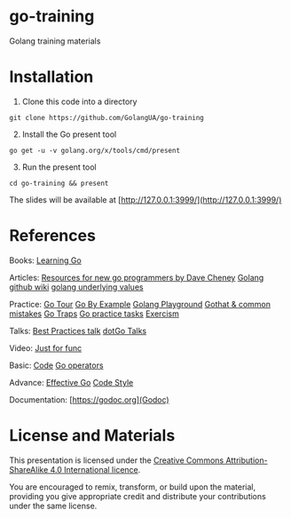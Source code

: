 # go-training
Golang training materials

# Installation

1. Clone this code into a directory
 ```
 git clone https://github.com/GolangUA/go-training
 ```

2. Install the Go present tool
 ```
 go get -u -v golang.org/x/tools/cmd/present
 ```

3. Run the present tool
 ```
 cd go-training && present
 ```

The slides will be available at [http://127.0.0.1:3999/](http://127.0.0.1:3999/)

# References

Books:
[Learning Go](https://miek.nl/go/)

Articles:
[Resources for new go programmers by Dave Cheney](https://dave.cheney.net/resources-for-new-go-programmers)
[Golang github wiki](https://github.com/golang/go/wiki)
[golang underlying values](http://www.tapirgames.com/blog/golang-underlying-values)

Practice:
[Go Tour](https://tour.golang.org/welcome/1)
[Go By Example](https://gobyexample.com)
[Golang Playground](https://play.golang.org/)
[Gothat & common mistakes](http://devs.cloudimmunity.com/gotchas-and-common-mistakes-in-go-golang/)
[Go Traps](https://go-traps.appspot.com)
[Go practice tasks](https://github.com/plutov/practice-go)
[Exercism](http://www.exercism.io/)

Talks:
[Best Practices talk](https://talks.golang.org/2013/bestpractices.slide#1)
[dotGo Talks](https://www.dotconferences.com/conference/dotgo)

Video:
[Just for func](https://www.youtube.com/playlist?list=PL64wiCrrxh4Jisi7OcCJIUpguV_f5jGnZ)

Basic:
[Code](https://golang.org/doc/code.html)
[Go operators](https://www.tutorialspoint.com/go/go_operators.htm)

Advance:
[Effective Go](https://golang.org/doc/effective_go.html)
[Code Style](https://github.com/golang/go/wiki/CodeReviewComments)

Documentation:
[https://godoc.org](Godoc)

# License and Materials
This presentation is licensed under the [Creative Commons Attribution-ShareAlike 4.0 International licence](https://creativecommons.org/licenses/by-sa/4.0/).

You are encouraged to remix, transform, or build upon the material, providing you give appropriate credit and distribute your contributions under the same license.
